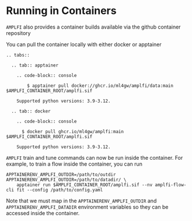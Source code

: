 Running in Containers
=====================
`AMPLFI` also provides a container builds available via the github container repository

You can pull the container locally with either docker or apptainer

```{eval-rst}
.. tabs::

  .. tab:: apptainer

    .. code-block:: console

        $ apptainer pull docker://ghcr.io/ml4gw/amplfi/data:main $AMPLFI_CONTAINER_ROOT/amplfi.sif

    Supported python versions: 3.9-3.12.

  .. tab:: docker

    .. code-block:: console

      $ docker pull ghcr.io/ml4gw/amplfi:main $AMPLFI_CONTAINER_ROOT/amplfi.sif

    Supported python versions: 3.9-3.12.
```

`AMPLFI` train and tune commands can now be run inside the container. For example, 
to train a flow inside the container, you can run 

```console
APPTAINERENV_AMPLFI_OUTDIR=/path/to/outdir APPTAINERENV_AMPLFI_OUTDIR=/path/to/datadir/ \
    apptainer run $AMPLFI_CONTAINER_ROOT/amplfi.sif --nv amplfi-flow-cli fit --config /path/to/config.yaml
```

Note that we must map in the `APPTAINERENV_AMPLFI_OUTDIR` and `APPTAINERENV_AMPLFI_DATADIR` environment variables
so they can be accessed inside the container.
